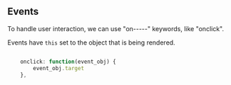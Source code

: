 
## Events

To handle user interaction, we can use "on-----" keywords, like "onclick".

Events have `this` set to the object that is being rendered.

```javascript

    onclick: function(event_obj) {
        event_obj.target    
    },

```
